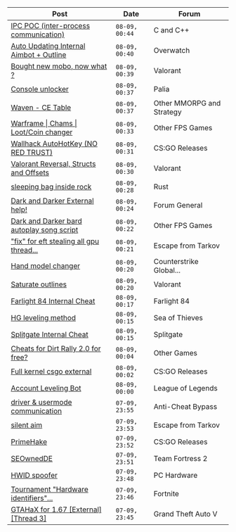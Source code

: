 |Post|Date|Forum|
|----|----|-----|
|[IPC POC (inter-process communication)](https://www.unknowncheats.me/forum/c-and-c-/600635-ipc-poc-inter-process-communication.html)|`08-09, 00:44`|C and C++|
|[Auto Updating Internal Aimbot + Outline](https://www.unknowncheats.me/forum/overwatch/599784-auto-updating-internal-aimbot-outline.html)|`08-09, 00:40`|Overwatch|
|[Bought new mobo, now what ?](https://www.unknowncheats.me/forum/valorant/600723-bought-mobo.html)|`08-09, 00:39`|Valorant|
|[Console unlocker](https://www.unknowncheats.me/forum/palia/600160-console-unlocker.html)|`08-09, 00:37`|Palia|
|[Waven - CE Table](https://www.unknowncheats.me/forum/other-mmorpg-and-strategy/597680-waven-ce-table.html)|`08-09, 00:37`|Other MMORPG and Strategy|
|[Warframe \| Chams \| Loot/Coin changer](https://www.unknowncheats.me/forum/other-fps-games/600451-warframe-chams-loot-coin-changer.html)|`08-09, 00:33`|Other FPS Games|
|[Wallhack AutoHotKey (NO RED TRUST)](https://www.unknowncheats.me/forum/cs-go-releases/565645-wallhack-autohotkey-red-trust.html)|`08-09, 00:31`|CS:GO Releases|
|[Valorant Reversal, Structs and Offsets](https://www.unknowncheats.me/forum/valorant/385792-valorant-reversal-structs-offsets.html)|`08-09, 00:30`|Valorant|
|[sleeping bag inside rock](https://www.unknowncheats.me/forum/rust/600230-sleeping-bag-inside-rock.html)|`08-09, 00:28`|Rust|
|[Dark and Darker External help!](https://www.unknowncheats.me/forum/forum-general/597360-dark-darker-external-help.html)|`08-09, 00:24`|Forum General|
|[Dark and Darker bard autoplay song script](https://www.unknowncheats.me/forum/other-fps-games/599397-dark-darker-bard-autoplay-song-script.html)|`08-09, 00:22`|Other FPS Games|
|["fix" for eft stealing all gpu thread...](https://www.unknowncheats.me/forum/escape-from-tarkov/600705-fix-eft-stealing-gpu-thread-priority.html)|`08-09, 00:21`|Escape from Tarkov|
|[Hand model changer](https://www.unknowncheats.me/forum/counterstrike-global-offensive/600720-hand-model-changer.html)|`08-09, 00:20`|Counterstrike Global...|
|[Saturate outlines](https://www.unknowncheats.me/forum/valorant/600469-saturate-outlines.html)|`08-09, 00:20`|Valorant|
|[Farlight 84 Internal Cheat](https://www.unknowncheats.me/forum/farlight-84-a/595407-farlight-84-internal-cheat.html)|`08-09, 00:17`|Farlight 84|
|[HG leveling method](https://www.unknowncheats.me/forum/sea-of-thieves/600091-hg-leveling-method.html)|`08-09, 00:15`|Sea of Thieves|
|[Splitgate Internal Cheat](https://www.unknowncheats.me/forum/splitgate/598954-splitgate-internal-cheat.html)|`08-09, 00:15`|Splitgate|
|[Cheats for Dirt Rally 2.0 for free?](https://www.unknowncheats.me/forum/other-games/599783-cheats-dirt-rally-2-0-free.html)|`08-09, 00:04`|Other Games|
|[Full kernel csgo external](https://www.unknowncheats.me/forum/cs-go-releases/509388-kernel-csgo-external.html)|`08-09, 00:02`|CS:GO Releases|
|[Account Leveling Bot](https://www.unknowncheats.me/forum/league-of-legends/591842-account-leveling-bot.html)|`08-09, 00:00`|League of Legends|
|[driver & usermode communication](https://www.unknowncheats.me/forum/anti-cheat-bypass/600714-driver-usermode-communication.html)|`07-09, 23:55`|Anti-Cheat Bypass|
|[silent aim](https://www.unknowncheats.me/forum/escape-from-tarkov/598818-silent-aim.html)|`07-09, 23:53`|Escape from Tarkov|
|[PrimeHake](https://www.unknowncheats.me/forum/cs-go-releases/600147-primehake.html)|`07-09, 23:52`|CS:GO Releases|
|[SEOwnedDE](https://www.unknowncheats.me/forum/team-fortress-2-a/592834-seownedde.html)|`07-09, 23:51`|Team Fortress 2|
|[HWID spoofer](https://www.unknowncheats.me/forum/pc-hardware/488438-hwid-spoofer.html)|`07-09, 23:48`|PC Hardware|
|[Tournament "Hardware identifiers"...](https://www.unknowncheats.me/forum/fortnite/600713-tournament-hardware-identifiers-kick.html)|`07-09, 23:46`|Fortnite|
|[GTAHaX for 1.67 \[External\] \[Thread 3\]](https://www.unknowncheats.me/forum/grand-theft-auto-v/461672-gtahax-1-67-external-thread-3-a.html)|`07-09, 23:45`|Grand Theft Auto V|

